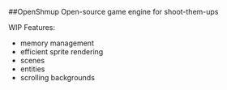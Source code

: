 ##OpenShmup
 Open-source game engine for shoot-them-ups

WIP
Features:
- memory management
- efficient sprite rendering
- scenes
- entities
- scrolling backgrounds
